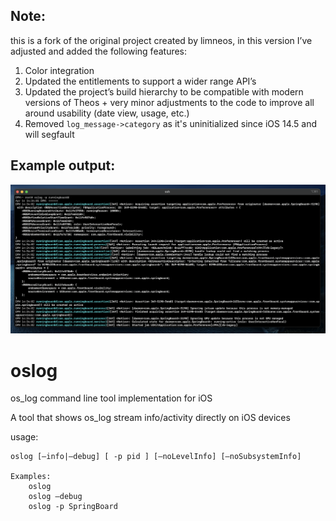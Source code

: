 ## Note:
this is a fork of the original project created by limneos, in this version I’ve adjusted and added the following features:

 1. Color integration
 2. Updated the entitlements to support a wider range API’s
 3. Updated the project’s build hierarchy to be compatible with modern versions of Theos + very minor adjustments to the code to improve all around usability (date view, usage, etc.)
 4. Removed `log_message->category` as it's uninitialized since iOS 14.5 and will segfault

## Example output:
![](assets/IMG_1.png)

# oslog
os_log command line tool implementation for iOS

A tool that shows os_log stream info/activity directly on iOS devices

usage:

	oslog [—info|—debug] [ -p pid ] [—noLevelInfo] [—noSubsystemInfo]

	Examples:
		oslog 
		oslog —debug
		oslog -p SpringBoard


